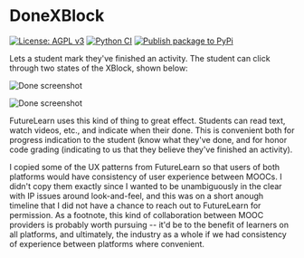 DoneXBlock
==============
[![License: AGPL v3](https://img.shields.io/badge/License-AGPL_v3-blue.svg)](https://www.gnu.org/licenses/agpl-3.0)
[![Python CI](https://github.com/openedx/DoneXBlock/actions/workflows/ci.yml/badge.svg)](https://github.com/openedx/DoneXBlock/actions/workflows/ci.yml)
[![Publish package to PyPi](https://github.com/openedx/DoneXBlock/actions/workflows/pypi-release.yml/badge.svg)](https://github.com/openedx/DoneXBlock/actions/workflows/pypi-release.yml)

Lets a student mark they've finished an activity. The student can
click through two states of the XBlock, shown below:

![Done screenshot](completionxblock_mark.png)

![Done screenshot](completionxblock_undo.png)

FutureLearn uses this kind of thing to great effect. Students can read
text, watch videos, etc., and indicate when their done. This is
convenient both for progress indication to the student (know what
they've done, and for honor code grading (indicating to us that they
believe they've finished an activity).

I copied some of the UX patterns from FutureLearn so that users of
both platforms would have consistency of user experience between
MOOCs. I didn't copy them exactly since I wanted to be unambiguously 
in the clear with IP issues around look-and-feel, and this was on a short
anough timeline that I did not have a chance to reach out to
FutureLearn for permission. As a footnote, this kind of collaboration
between MOOC providers is probably worth pursuing -- it'd be to the
benefit of learners on all platforms, and ultimately, the industry as
a whole if we had consistency of experience between platforms where
convenient.
